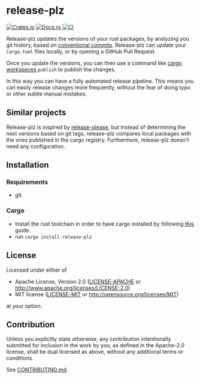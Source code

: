 # release-plz

[![Crates.io](https://img.shields.io/crates/v/release-plz.svg)](https://crates.io/crates/release-plz)
[![Docs.rs](https://docs.rs/release-plz/badge.svg)](https://docs.rs/release-plz)
[![CI](https://github.com/MarcoIeni/release-plz/workflows/CI/badge.svg)](https://github.com/MarcoIeni/release-plz/actions)

Release-plz updates the versions of your rust packages, by analyzing you git history,
based on [conventional commits](https://www.conventionalcommits.org/en/v1.0.0/).
Release-plz can update your `Cargo.toml` files locally, or by opening a GitHub Pull Request.

Once you update the versions, you can then use a command like
[cargo workspaces](https://crates.io/crates/cargo-workspaces) `publish` to publish the changes.

In this way you can have a fully automated release pipeline.
This means you can easily release changes more frequently, without the fear of doing typo or other
subtle manual mistakes.

## Similar projects

Release-plz is inspired by [release-please](https://github.com/googleapis/release-please),
but instead of determining the next versions based on git tags, release-plz compares local packages with
the ones published in the cargo registry.
Furthermore, release-plz doesn't need any configuration.

## Installation

### Requirements

- git

### Cargo

* Install the rust toolchain in order to have cargo installed by following
  [this](https://www.rust-lang.org/tools/install) guide.
* run `cargo install release-plz`

## License

Licensed under either of

 * Apache License, Version 2.0
   ([LICENSE-APACHE](LICENSE-APACHE) or http://www.apache.org/licenses/LICENSE-2.0)
 * MIT license
   ([LICENSE-MIT](LICENSE-MIT) or http://opensource.org/licenses/MIT)

at your option.

## Contribution

Unless you explicitly state otherwise, any contribution intentionally submitted
for inclusion in the work by you, as defined in the Apache-2.0 license, shall be
dual licensed as above, without any additional terms or conditions.

See [CONTRIBUTING.md](CONTRIBUTING.md).
